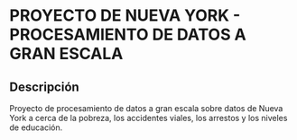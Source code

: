 # PROYECTO DE NUEVA YORK - PROCESAMIENTO DE DATOS A GRAN ESCALA
## Descripción
Proyecto de procesamiento de datos a gran escala sobre datos de Nueva York a cerca de la pobreza, los accidentes viales, los arrestos y los niveles de educación. 

